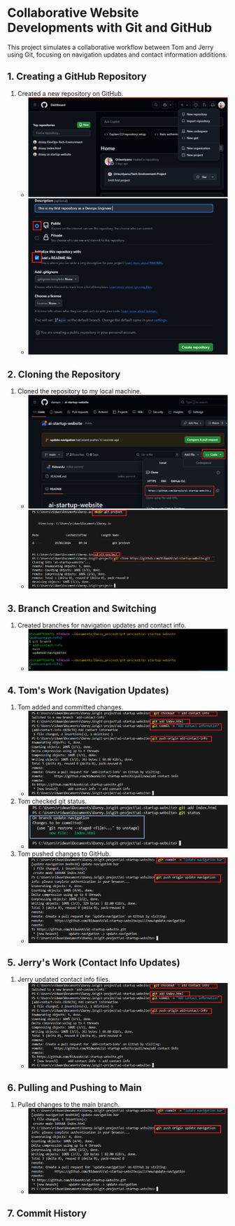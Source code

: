 # Collaborative Website Developments with Git and GitHub

This project simulates a collaborative workflow between Tom and Jerry using Git, focusing on navigation updates and contact information additions.

## 1. Creating a GitHub Repository

1.  Created a new repository on GitHub.
    * ![Create Repo Step 1](screenshots/GitHub%20Repo.png)
    * ![Create Repo Step 2](screenshots/create-repo2.png)

## 2. Cloning the Repository

1.  Cloned the repository to my local machine.
    * ![Clone Repo URL](screenshots/2-git-clone.png)
    * ![Terminal Git Clone](screenshots/clone-repo1.png)

## 3. Branch Creation and Switching

1.  Created branches for navigation updates and contact info.
    * ![Branch Creation](screenshots/git-bracmh.png)

## 4. Tom's Work (Navigation Updates)

1.  Tom added and committed changes.
    * ![Tom Navigation Commit](screenshots/clone-repo8.png)
2.  Tom checked git status.
    * ![Git Status Tom Navigation](screenshots/clone-repo5.png)
3.  Tom pushed changes to GitHub.
    * ![Tom Navigation Push](screenshots/clone-repo6.png)

## 5. Jerry's Work (Contact Info Updates)

1.  Jerry updated contact info files.
    * ![Contact Changes](screenshots/clone-repo8.png)

   ## 6. Pulling and Pushing to Main

1.  Pulled changes to the main branch.
    * ![Pull Main](screenshots/clone-repo6.png)

## 7. Commit History